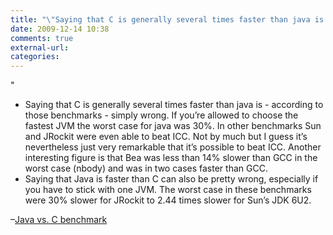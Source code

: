 ```yaml
---
title: "\"Saying that C is generally several times faster than java is - according to t...\""
date: 2009-12-14 10:38
comments: true
external-url:
categories:
---
```

"
* Saying that C is generally several times faster than java is - according to those benchmarks - simply wrong. If you’re allowed to choose the fastest JVM the worst case for java was 30%. In other benchmarks Sun and JRockit were even able to beat ICC. Not by much but I guess it’s nevertheless just very remarkable that it’s possible to beat ICC. Another interesting figure is that Bea was less than 14% slower than GCC in the worst case (nbody) and was in two cases faster than GCC.
* Saying that Java is faster than C can also be pretty wrong, especially if you have to stick with one JVM. The worst case in these benchmarks were 30% slower for JRockit to 2.44 times slower for Sun’s JDK 6U2.

–[Java vs. C benchmark][1]

  [1]: http://www.stefankrause.net/wp/?p=4
